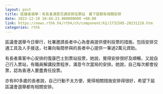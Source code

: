 ```yaml
---
layout: post
title: 區議會選舉｜有長者滿意交通安排往票站　冀下屆都有相關安排
date: 2023-12-10 10:44:23.000000000 +08:00
link: https://news.rthk.hk/rthk/ch/component/k2/1731505-20231210.htm
categories: rthk
---
```


區議會選舉今日舉行，社署邀請長者中心為會員提供便利投票的措施，包括安排交通工具及人手接送，社署向每間參與的長者中心提供一筆過2萬元資助。 

有長者乘客中心安排的復康巴士到票站投票，她說，覺得安排很好及順暢，又說自己行入票站，有職員解講投票程序，滿意今次當局的安排。她說，自己每次都會投票，認為香港人要盡責任投票。

亦有80多歲的長者說，自己行動不太方便，覺得相關措施安排得很好，希望下屆區議會選舉都有相關安排。
